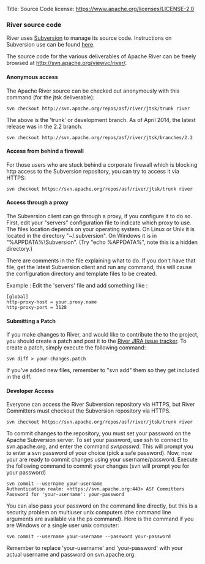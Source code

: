 Title: Source Code
license: https://www.apache.org/licenses/LICENSE-2.0


### River source code


River uses [Subversion](http://subversion.tigris.org/) to manage its source code. Instructions on Subversion use can be found [here](http://svnbook.red-bean.com).

The source code for the various deliverables of Apache River can be freely browsed at <http://svn.apache.org/viewvc/river/>. 

#### Anonymous access


The Apache River source can be checked out anonymously with this command (for the jtsk deliverable):

    svn checkout http://svn.apache.org/repos/asf/river/jtsk/trunk river

The above is the 'trunk' or development branch.  As of April 2014, the latest
release was in the 2.2 branch.

    svn checkout http://svn.apache.org/repos/asf/river/jtsk/branches/2.2


#### Access from behind a firewall


For those users who are stuck behind a corporate firewall which is blocking http access to the Subversion repository,
you can try to access it via HTTPS:

    svn checkout https://svn.apache.org/repos/asf/river/jtsk/trunk river


#### Access through a proxy


The Subversion client can go through a proxy, if you configure it to do so. First, edit your "servers" configuration
file to indicate which proxy to use. The files location depends on your operating system. On Linux or Unix it is
located in the directory "~/.subversion". On Windows it is in "%APPDATA%\Subversion". (Try "echo %APPDATA%", note
this is a hidden directory.)

There are comments in the file explaining what to do. If you don't have that file, get the latest Subversion client
and run any command; this will cause the configuration directory and template files to be created.

Example : Edit the 'servers' file and add something like :


    [global]
    http-proxy-host = your.proxy.name
    http-proxy-port = 3128


#### Submitting a Patch

If you make changes to River, and would like to contribute the to the project, you should create a patch and post it
to the [River JIRA issue tracker](http://issues.apache.org/jira/browse/RIVER). To create a patch, simply execute the
following command:

    svn diff > your-changes.patch


If you've added new files, remember to "svn add" them so they get included in the diff.


#### Developer Access

Everyone can access the River Subversion repository via HTTPS, but River Committers must checkout the Subversion
repository via HTTPS.

    svn checkout https://svn.apache.org/repos/asf/river/jtsk/trunk river

To commit changes to the repository, you must set your password on the Apache Subversion server. To set your password,
 use ssh to connect to svn.apache.org, and enter the command *svnpasswd*. This will prompt you to enter a svn password
 of your choice (pick a safe password). Now, now your are ready to commit changes using your username/password.
 Execute the following command to commit your changes (svn will prompt you for your password)


    svn commit --username your-username
    Authentication realm: <https://svn.apache.org:443> ASF Committers
    Password for 'your-username': your-password


You can also pass your password on the command line directly, but this is a security problem on multiuser unix
computers (the command line arguments are available via the ps command). Here is the command if you are Windows or
a single user unix computer:

    svn commit --username your-username --password your-password

Remember to replace 'your-username' and 'your-password' with your actual username and password on svn.apache.org.
